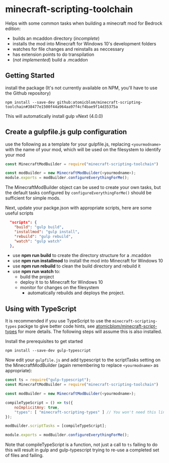 # minecraft-scripting-toolchain

Helps with some common tasks when building a minecraft mod for Bedrock edition:
* builds an mcaddon directory (*incomplete*)
* installs the mod into Minecraft for Windows 10's development folders
* watches for file changes and reinstalls as neccessary
* has extension points to do transpilation
* (*not implemented*) build a .mcaddon

## Getting Started
install the package (It's not currently available on NPM, you'll have to use the Github repository)
```
npm install --save-dev github:atomicblom/minecraft-scripting-toolchain#38477e1500f44a964aa97f4cf4bae9f14d35375a
```

This will automatically install gulp vNext (4.0.0)

## Create a gulpfile.js gulp configuration

use the following as a template for your gulpfile.js, replacing `<yourmodname>` with the name of your mod, which will be used on the filesystem to identify your mod

```javascript
const MinecraftModBuilder = require("minecraft-scripting-toolchain")

const modBuilder = new MinecraftModBuilder(<yourmodname>);
module.exports = modBuilder.configureEverythingForMe();
```

The MinecraftModBuilder object can be used to create your own tasks, but the default tasks configured by `configureEverythingForMe()` should be sufficient for simple mods.

Next, update your packge.json with appropriate scripts, here are some useful scripts
```json
  "scripts": {
    "build": "gulp build",
    "installmod": "gulp install",
    "rebuild": "gulp rebuild",
    "watch": "gulp watch"
  },
```

* use **npm run build** to create the directory structure for a .mcaddon
* use **npm run installmod** to install the mod into Minecraft for Windows 10
* use **npm run rebuild** to clean the build directory and rebuild it
* use **npm run watch** to:
    * build the project
    * deploy it to to Minecraft for Windows 10
    * monitor for changes on the filesystem
        * automatically rebuilds and deploys the project.

## Using with TypeScript
It is recommended if you use TypeScript to use the `minecraft-scripting-types` packge to give better code hints, see [atomicblom/minecraft-script-types](http://github.com/AtomicBlom/minecraft-script-types) for more details. The following steps will assume this is also installed.

Install the prerequisites to get started
```
npm install --save-dev gulp-typescript
```

Now edit your `gulpfile.js` and add typescript to the scriptTasks setting on the MinecraftModBuilder (again remembering to replace `<yourmodname>` as appropriate):

```javascript
const ts = require("gulp-typescript");
const MinecraftModBuilder = require("minecraft-scripting-toolchain")

const modBuilder = new MinecraftModBuilder(<yourmodname>);

compileTypeScript = () => ts({
    noImplicitAny: true,
    "types": [ "minecraft-scripting-types" ] // You won't need this line if you're not using the types
});

modBuilder.scriptTasks = [compileTypeScript];

module.exports = modBuilder.configureEverythingForMe();
```

Note that compileTypeScript is a function, not just a call to `ts` failing to do this will result in gulp and gulp-typescript trying to re-use a completed set of files and failing.